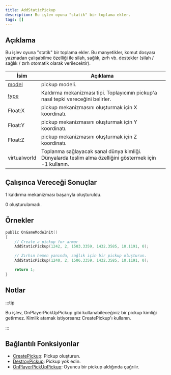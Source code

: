 ```yaml
---
title: AddStaticPickup
description: Bu işlev oyuna "statik" bir toplama ekler.
tags: []
---
```


## Açıklama

Bu işlev oyuna "statik" bir toplama ekler. Bu manyetikler, komut dosyası yazmadan çalışabilme özelliği ile silah, sağlık, zırh vb. destekler (silah / sağlık / zırh otomatik olarak verilecektir).

| İsim                                | Açıklama                                                                                               |
| ----------------------------------- | ------------------------------------------------------------------------------------------------------ |
| [model](../resources/pickupids.md)  | pickup modeli.                                                                                         |
| [type](../resources/pickuptypes.md) | Kaldırma mekanizması tipi. Toplayıcının pickup'a nasıl tepki vereceğini belirler.                      |
| Float:X                             | pickup mekanizmasını oluşturmak için X koordinatı.                                                     |
| Float:Y                             | pickup mekanizmasını oluşturmak için Y koordinatı.                                                     |
| Float:Z                             | pickup mekanizmasını oluşturmak için Z koordinatı.                                                     |
| virtualworld                        | Toplanma sağlayacak sanal dünya kimliği. Dünyalarda teslim alma özelliğini göstermek için -1 kullanın. |

## Çalışınca Vereceği Sonuçlar

1 kaldırma mekanizması başarıyla oluşturuldu.

0 oluşturulamadı.

## Örnekler

```c
public OnGameModeInit()
{
    // Create a pickup for armor
    AddStaticPickup(1242, 2, 1503.3359, 1432.3585, 10.1191, 0);

    // Zırhın hemen yanında, sağlık için bir pickup oluşturun.
    AddStaticPickup(1240, 2, 1506.3359, 1432.3585, 10.1191, 0);

    return 1;
}
```

## Notlar

:::tip

Bu işlev, OnPlayerPickUpPickup gibi kullanabileceğiniz bir pickup kimliği getirmez. Kimlik atamak istiyorsanız CreatePickup'ı kullanın.

:::

## Bağlantılı Fonksiyonlar

- [CreatePickup](CreatePickup.md): Pickup oluşturun.
- [DestroyPickup](DestroyPickup.md): Pickup yok edin.
- [OnPlayerPickUpPickup](../callbacks/OnPlayerPickUpPickup.md): Oyuncu bir pickup aldığında çağrılır.
